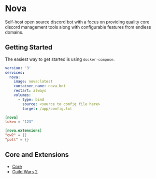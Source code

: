 # Nova

Self-host open source discord bot with a focus on providing quality core discord management tools along with
configurable features from endless domains.

## Getting Started

The easiest way to get started is using `docker-compose`.

```yaml
version: '3'
services:
  nova:
    image: nova:latest
    container_name: nova_bot
    restart: always
    volumes:
      - type: bind
        source: <source to config file here>
        target: /app/config.txt
```

```toml
[nova]
token = "123"

[nova.extensions]
"gw2" = {}
"poll" = {}
```

## Core and Extensions

- [Core](docs/core.md)
- [Guild Wars 2](docs/gw2.md)


